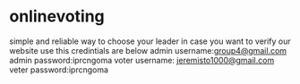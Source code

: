 # onlinevoting
simple and reliable way to choose your leader
in case you want to verify our website use this credintials are below
admin username:group4@gmail.com
admin password:iprcngoma
voter username: jeremisto1000@gmail.com
veter password:iprcngoma
